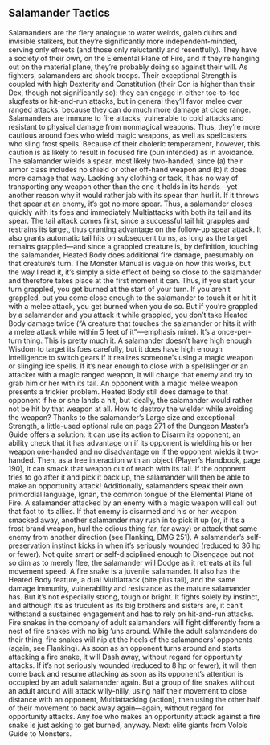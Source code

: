 ## Salamander Tactics

Salamanders are the fiery analogue to water weirds, galeb duhrs and invisible stalkers, but they’re significantly more independent-minded, serving only efreets (and those only reluctantly and resentfully). They have a society of their own, on the Elemental Plane of Fire, and if they’re hanging out on the material plane, they’re probably doing so against their will.
As fighters, salamanders are shock troops. Their exceptional Strength is coupled with high Dexterity and Constitution (their Con is higher than their Dex, though not significantly so): they can engage in either toe-to-toe slugfests or hit-and-run attacks, but in general they’ll favor melee over ranged attacks, because they can do much more damage at close range.
Salamanders are immune to fire attacks, vulnerable to cold attacks and resistant to physical damage from nonmagical weapons. Thus, they’re more cautious around foes who wield magic weapons, as well as spellcasters who sling frost spells. Because of their choleric temperament, however, this caution is as likely to result in focused fire (pun intended) as in avoidance.
The salamander wields a spear, most likely two-handed, since (a) their armor class includes no shield or other off-hand weapon and (b) it does more damage that way. Lacking any clothing or tack, it has no way of transporting any weapon other than the one it holds in its hands—yet another reason why it would rather jab with its spear than hurl it. If it throws that spear at an enemy, it’s got no more spear.
Thus, a salamander closes quickly with its foes and immediately Multiattacks with both its tail and its spear. The tail attack comes first, since a successful tail hit grapples and restrains its target, thus granting advantage on the follow-up spear attack. It also grants automatic tail hits on subsequent turns, as long as the target remains grappled—and since a grappled creature is, by definition, touching the salamander, Heated Body does additional fire damage, presumably on that creature’s turn.
The Monster Manual is vague on how this works, but the way I read it, it’s simply a side effect of being so close to the salamander and therefore takes place at the first moment it can. Thus, if you start your turn grappled, you get burned at the start of your turn. If you aren’t grappled, but you come close enough to the salamander to touch it or hit it with a melee attack, you get burned when you do so. But if you’re grappled by a salamander and you attack it while grappled, you don’t take Heated Body damage twice (“A creature that touches the salamander or hits it with a melee attack while within 5 feet of it”—emphasis mine). It’s a once-per-turn thing.
This is pretty much it. A salamander doesn’t have high enough Wisdom to target its foes carefully, but it does have high enough Intelligence to switch gears if it realizes someone’s using a magic weapon or slinging ice spells. If it’s near enough to close with a spellslinger or an attacker with a magic ranged weapon, it will charge that enemy and try to grab him or her with its tail. An opponent with a magic melee weapon presents a trickier problem. Heated Body still does damage to that opponent if he or she lands a hit, but ideally, the salamander would rather not be hit by that weapon at all. How to destroy the wielder while avoiding the weapon?
Thanks to the salamander’s Large size and exceptional Strength, a little-used optional rule on page 271 of the Dungeon Master’s Guide offers a solution: it can use its action to Disarm its opponent, an ability check that it has advantage on if its opponent is wielding his or her weapon one-handed and no disadvantage on if the opponent wields it two-handed. Then, as a free interaction with an object (Player’s Handbook, page 190), it can smack that weapon out of reach with its tail. If the opponent tries to go after it and pick it back up, the salamander will then be able to make an opportunity attack!
Additionally, salamanders speak their own primordial language, Ignan, the common tongue of the Elemental Plane of Fire. A salamander attacked by an enemy with a magic weapon will call out that fact to its allies. If that enemy is disarmed and his or her weapon smacked away, another salamander may rush in to pick it up (or, if it’s a frost brand weapon, hurl the odious thing far, far away) or attack that same enemy from another direction (see Flanking, DMG 251).
A salamander’s self-preservation instinct kicks in when it’s seriously wounded (reduced to 36 hp or fewer). Not quite smart or self-disciplined enough to Disengage but not so dim as to merely flee, the salamander will Dodge as it retreats at its full movement speed.
A fire snake is a juvenile salamander. It also has the Heated Body feature, a dual Multiattack (bite plus tail), and the same damage immunity, vulnerability and resistance as the mature salamander has. But it’s not especially strong, tough or bright. It fights solely by instinct, and although it’s as truculent as its big brothers and sisters are, it can’t withstand a sustained engagement and has to rely on hit-and-run attacks.
Fire snakes in the company of adult salamanders will fight differently from a nest of fire snakes with no big ’uns around. While the adult salamanders do their thing, fire snakes will nip at the heels of the salamanders’ opponents (again, see Flanking). As soon as an opponent turns around and starts attacking a fire snake, it will Dash away, without regard for opportunity attacks. If it’s not seriously wounded (reduced to 8 hp or fewer), it will then come back and resume attacking as soon as its opponent’s attention is occupied by an adult salamander again. But a group of fire snakes without an adult around will attack willy-nilly, using half their movement to close distance with an opponent, Multiattacking (action), then using the other half of their movement to back away again—again, without regard for opportunity attacks. Any foe who makes an opportunity attack against a fire snake is just asking to get burned, anyway.
Next: elite giants from Volo’s Guide to Monsters.
